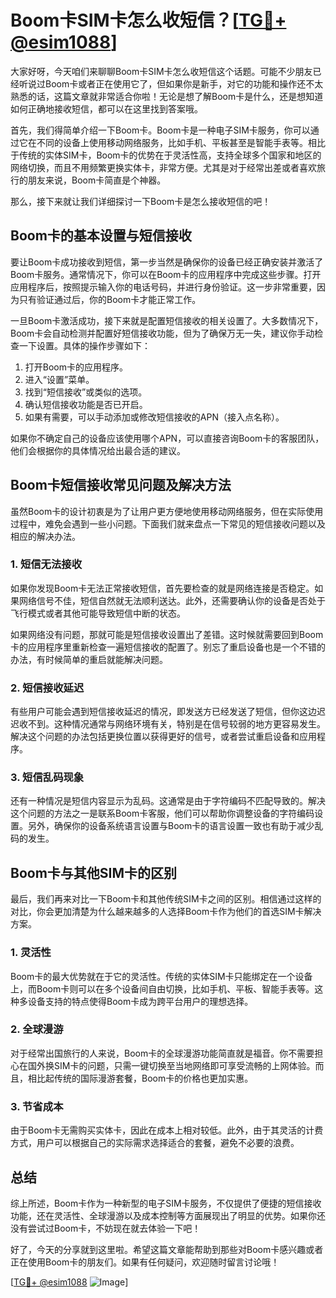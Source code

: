 # Boom卡SIM卡怎么收短信？[[TG💪+ @esim1088](https://t.me/s/esim1088)]

大家好呀，今天咱们来聊聊Boom卡SIM卡怎么收短信这个话题。可能不少朋友已经听说过Boom卡或者正在使用它了，但如果你是新手，对它的功能和操作还不太熟悉的话，这篇文章就非常适合你啦！无论是想了解Boom卡是什么，还是想知道如何正确地接收短信，都可以在这里找到答案哦。

首先，我们得简单介绍一下Boom卡。Boom卡是一种电子SIM卡服务，你可以通过它在不同的设备上使用移动网络服务，比如手机、平板甚至是智能手表等。相比于传统的实体SIM卡，Boom卡的优势在于灵活性高，支持全球多个国家和地区的网络切换，而且不用频繁更换实体卡，非常方便。尤其是对于经常出差或者喜欢旅行的朋友来说，Boom卡简直是个神器。

那么，接下来就让我们详细探讨一下Boom卡是怎么接收短信的吧！

## Boom卡的基本设置与短信接收

要让Boom卡成功接收到短信，第一步当然是确保你的设备已经正确安装并激活了Boom卡服务。通常情况下，你可以在Boom卡的应用程序中完成这些步骤。打开应用程序后，按照提示输入你的电话号码，并进行身份验证。这一步非常重要，因为只有验证通过后，你的Boom卡才能正常工作。

一旦Boom卡激活成功，接下来就是配置短信接收的相关设置了。大多数情况下，Boom卡会自动检测并配置好短信接收功能，但为了确保万无一失，建议你手动检查一下设置。具体的操作步骤如下：

1. 打开Boom卡的应用程序。
2. 进入“设置”菜单。
3. 找到“短信接收”或类似的选项。
4. 确认短信接收功能是否已开启。
5. 如果有需要，可以手动添加或修改短信接收的APN（接入点名称）。

如果你不确定自己的设备应该使用哪个APN，可以直接咨询Boom卡的客服团队，他们会根据你的具体情况给出最合适的建议。

## Boom卡短信接收常见问题及解决方法

虽然Boom卡的设计初衷是为了让用户更方便地使用移动网络服务，但在实际使用过程中，难免会遇到一些小问题。下面我们就来盘点一下常见的短信接收问题以及相应的解决办法。

### 1. 短信无法接收

如果你发现Boom卡无法正常接收短信，首先要检查的就是网络连接是否稳定。如果网络信号不佳，短信自然就无法顺利送达。此外，还需要确认你的设备是否处于飞行模式或者其他可能导致短信中断的状态。

如果网络没有问题，那就可能是短信接收设置出了差错。这时候就需要回到Boom卡的应用程序里重新检查一遍短信接收的配置了。别忘了重启设备也是一个不错的办法，有时候简单的重启就能解决问题。

### 2. 短信接收延迟

有些用户可能会遇到短信接收延迟的情况，即发送方已经发送了短信，但你这边迟迟收不到。这种情况通常与网络环境有关，特别是在信号较弱的地方更容易发生。解决这个问题的办法包括更换位置以获得更好的信号，或者尝试重启设备和应用程序。

### 3. 短信乱码现象

还有一种情况是短信内容显示为乱码。这通常是由于字符编码不匹配导致的。解决这个问题的方法之一是联系Boom卡客服，他们可以帮助你调整设备的字符编码设置。另外，确保你的设备系统语言设置与Boom卡的语言设置一致也有助于减少乱码的发生。

## Boom卡与其他SIM卡的区别

最后，我们再来对比一下Boom卡和其他传统SIM卡之间的区别。相信通过这样的对比，你会更加清楚为什么越来越多的人选择Boom卡作为他们的首选SIM卡解决方案。

### 1. 灵活性

Boom卡的最大优势就在于它的灵活性。传统的实体SIM卡只能绑定在一个设备上，而Boom卡则可以在多个设备间自由切换，比如手机、平板、智能手表等。这种多设备支持的特点使得Boom卡成为跨平台用户的理想选择。

### 2. 全球漫游

对于经常出国旅行的人来说，Boom卡的全球漫游功能简直就是福音。你不需要担心在国外换SIM卡的问题，只需一键切换至当地网络即可享受流畅的上网体验。而且，相比起传统的国际漫游套餐，Boom卡的价格也更加实惠。

### 3. 节省成本

由于Boom卡无需购买实体卡，因此在成本上相对较低。此外，由于其灵活的计费方式，用户可以根据自己的实际需求选择适合的套餐，避免不必要的浪费。

## 总结

综上所述，Boom卡作为一种新型的电子SIM卡服务，不仅提供了便捷的短信接收功能，还在灵活性、全球漫游以及成本控制等方面展现出了明显的优势。如果你还没有尝试过Boom卡，不妨现在就去体验一下吧！

好了，今天的分享就到这里啦。希望这篇文章能帮助到那些对Boom卡感兴趣或者正在使用Boom卡的朋友们。如果有任何疑问，欢迎随时留言讨论哦！

[[TG💪+ @esim1088](https://t.me/s/esim1088) ![Image](https://i.postimg.cc/4NQfJmqS/Snipaste-2025-05-13-00-14-12.png)]